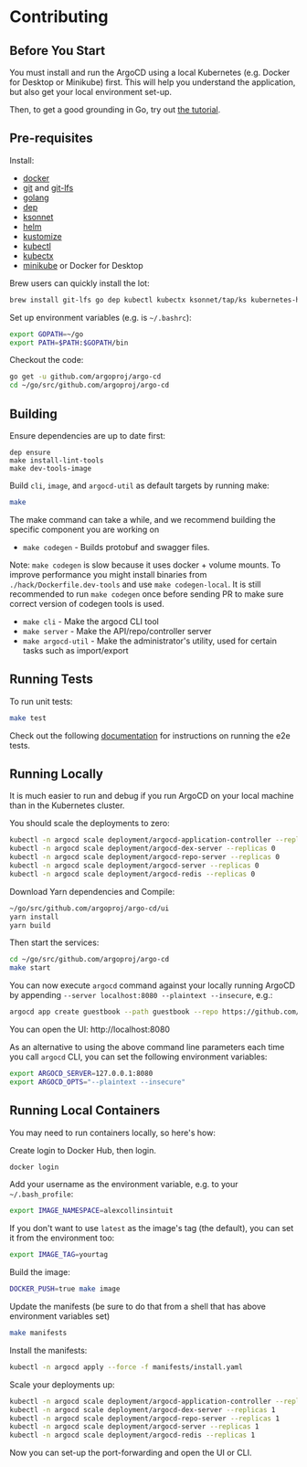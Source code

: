 # Contributing
## Before You Start

You must install and run the ArgoCD using a local Kubernetes (e.g. Docker for Desktop or Minikube) first. This will help you understand the application, but also get your local environment set-up.

Then, to get a good grounding in Go, try out [the tutorial](https://tour.golang.org/).

## Pre-requisites

Install:

* [docker](https://docs.docker.com/install/#supported-platforms)
* [git](https://git-scm.com/) and [git-lfs](https://git-lfs.github.com/)
* [golang](https://golang.org/)
* [dep](https://github.com/golang/dep)
* [ksonnet](https://github.com/ksonnet/ksonnet#install)
* [helm](https://github.com/helm/helm/releases)
* [kustomize](https://github.com/kubernetes-sigs/kustomize/releases)
* [kubectl](https://kubernetes.io/docs/tasks/tools/install-kubectl/)
* [kubectx](https://kubectx.dev)
* [minikube](https://kubernetes.io/docs/setup/minikube/) or Docker for Desktop

Brew users can quickly install the lot:
    
```bash
brew install git-lfs go dep kubectl kubectx ksonnet/tap/ks kubernetes-helm kustomize 
```

Set up environment variables (e.g. is `~/.bashrc`):

```bash
export GOPATH=~/go
export PATH=$PATH:$GOPATH/bin
```

Checkout the code:

```bash
go get -u github.com/argoproj/argo-cd
cd ~/go/src/github.com/argoproj/argo-cd
```

## Building

Ensure dependencies are up to date first:

```shell
dep ensure
make install-lint-tools
make dev-tools-image
```

Build `cli`, `image`, and `argocd-util` as default targets by running make:

```bash
make
```

The make command can take a while, and we recommend building the specific component you are working on

* `make codegen` - Builds protobuf and swagger files.

Note: `make codegen` is slow because it uses docker + volume mounts. To improve performance you might install binaries from `./hack/Dockerfile.dev-tools`
and use `make codegen-local`. It is still recommended to run `make codegen` once before sending PR to make sure correct version of codegen tools is used.   

* `make cli` - Make the argocd CLI tool
* `make server` - Make the API/repo/controller server
* `make argocd-util` - Make the administrator's utility, used for certain tasks such as import/export

## Running Tests

To run unit tests:

```bash
make test
```

Check out the following [documentation](https://github.com/argoproj/argo-cd/blob/master/docs/developer-guide/test-e2e.md) for instructions on running the e2e tests.

## Running Locally

It is much easier to run and debug if you run ArgoCD on your local machine than in the Kubernetes cluster.

You should scale the deployments to zero:

```bash
kubectl -n argocd scale deployment/argocd-application-controller --replicas 0
kubectl -n argocd scale deployment/argocd-dex-server --replicas 0
kubectl -n argocd scale deployment/argocd-repo-server --replicas 0
kubectl -n argocd scale deployment/argocd-server --replicas 0
kubectl -n argocd scale deployment/argocd-redis --replicas 0
```

Download Yarn dependencies and Compile:

```bash
~/go/src/github.com/argoproj/argo-cd/ui 
yarn install
yarn build
```

Then start the services:

```bash
cd ~/go/src/github.com/argoproj/argo-cd
make start
```

You can now execute `argocd` command against your locally running ArgoCD by appending `--server localhost:8080 --plaintext --insecure`, e.g.:

```bash
argocd app create guestbook --path guestbook --repo https://github.com/argoproj/argocd-example-apps.git --dest-server https://kubernetes.default.svc  --dest-namespace default --server localhost:8080 --plaintext --insecure
```

You can open the UI: http://localhost:8080

As an alternative to using the above command line parameters each time you call `argocd` CLI, you can set the following environment variables:

```bash
export ARGOCD_SERVER=127.0.0.1:8080
export ARGOCD_OPTS="--plaintext --insecure"
```

## Running Local Containers

You may need to run containers locally, so here's how:

Create login to Docker Hub, then login.

```bash
docker login
```

Add your username as the environment variable, e.g. to your `~/.bash_profile`:

```bash
export IMAGE_NAMESPACE=alexcollinsintuit
```

If you don't want to use `latest` as the image's tag (the default), you can set it from the environment too:

```bash
export IMAGE_TAG=yourtag
```

Build the image:

```bash
DOCKER_PUSH=true make image
```

Update the manifests (be sure to do that from a shell that has above environment variables set)

```bash
make manifests
```

Install the manifests:

```bash
kubectl -n argocd apply --force -f manifests/install.yaml
```

Scale your deployments up:

```bash
kubectl -n argocd scale deployment/argocd-application-controller --replicas 1
kubectl -n argocd scale deployment/argocd-dex-server --replicas 1
kubectl -n argocd scale deployment/argocd-repo-server --replicas 1
kubectl -n argocd scale deployment/argocd-server --replicas 1
kubectl -n argocd scale deployment/argocd-redis --replicas 1
```

Now you can set-up the port-forwarding and open the UI or CLI.
